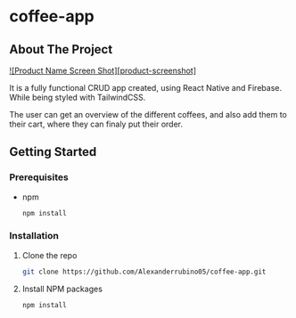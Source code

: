 # coffee-app

<!-- ABOUT THE PROJECT -->
## About The Project

[![Product Name Screen Shot][product-screenshot]](https://example.com)

It is a fully functional CRUD app created, using React Native and Firebase. While being styled with TailwindCSS.

The user can get an overview of the different coffees, and also add them to their cart, where they can finaly put their order.

<!-- GETTING STARTED -->
## Getting Started

### Prerequisites

* npm
  ```sh
  npm install
  ```

### Installation


1. Clone the repo
   ```sh
   git clone https://github.com/Alexanderrubino05/coffee-app.git
   ```
2. Install NPM packages
   ```sh
   npm install
   ```
